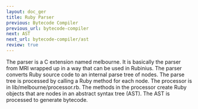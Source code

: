 ```yaml
---
layout: doc_ger
title: Ruby Parser
previous: Bytecode Compiler
previous_url: bytecode-compiler
next: AST
next_url: bytecode-compiler/ast
review: true
---
```


The parser is a C extension named melbourne. It is basically the parser from
MRI wrapped up in a way that can be used in Rubinius. The parser converts Ruby
source code to an internal parse tree of nodes. The parse tree is processed by
calling a Ruby method for each node. The processor is in
lib/melbourne/processor.rb. The methods in the processor create Ruby objects
that are nodes in an abstract syntax tree (AST). The AST is processed to
generate bytecode.
